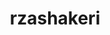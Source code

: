 ---
title: rzashakeri
github: https://github.com/rzashakeri
mode: light
transition: 1s
score: 84.8
archetype:
- Animation
- Little Bit of Everything
---